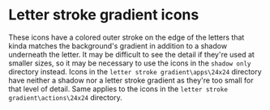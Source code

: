 # Letter stroke gradient icons

These icons have a colored outer stroke on the edge of the letters that kinda matches the background's gradient in addition to a shadow underneath the letter. It may be difficult to see the detail if they're used at smaller sizes, so it may be necessary to use the icons in the `shadow only` directory instead. Icons in the `letter stroke gradient\apps\24x24` directory have neither a shadow nor a letter stroke gradient as they're too small for that level of detail. Same applies to the icons in the `letter stroke gradient\actions\24x24` directory.
